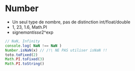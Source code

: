 # Number

* Un seul type de nombre, pas de distinction int/float/double
* 1, 23, 1.6, Math.PI
* signe*mantisse*2^exp

````js
// NaN, Infinity
console.log( NaN !== NaN )
Number.isNaN(x) // /!\ NE PAS utiliser isNaN !!
toto.toFixed(2)
Math.PI.toFixed(3)
Math.PI.toString()
````